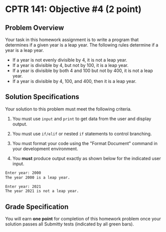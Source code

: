 # CPTR 141: Objective #4 (2 point)

## Problem Overview

Your task in this homework assignment is to write a program that determines if a given year is a leap year.  The following rules determine if a year is a leap year.

* If a year is not evenly divisible by 4, it is not a leap year.
* If a year is divisible by 4, but not by 100, it is a leap year.
* If a year is divisible by both 4 and 100 but not by 400, it is not a leap year.
* If a year is divisible by 4, 100, and 400, then it is a leap year.


## Solution Specifications

Your solution to this problem must meet the following criteria.

1. You must use `input` and `print` to get data from the user and display output.

2. You must use `if/elif` or nested `if` statements to control branching.

3. You must format your code using the "Format Document" command in your development environment.

4. You **must** produce output exactly as shown below for the indicated user input.

```html
Enter year: 2000
The year 2000 is a leap year.
```

```html
Enter year: 2021
The year 2021 is not a leap year.
```


## Grade Specification

You will earn **one point** for completion of this homework problem once your solution passes all Submitty tests (indicated by all green bars).
